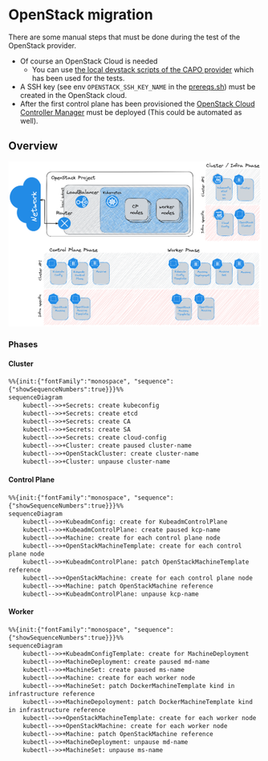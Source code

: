 # OpenStack migration

There are some manual steps that must be done during the test of the OpenStack provider.

* Of course an OpenStack Cloud is needed
  * You can use [the local devstack scripts of the CAPO provider](https://github.com/kubernetes-sigs/cluster-api-provider-openstack/pull/1539) which has been used for the tests.
* A SSH key (see env `OPENSTACK_SSH_KEY_NAME` in the [prereqs.sh](prereqs.sh)) must be created in the OpenStack cloud.
* After the first control plane has been provisioned the [OpenStack Cloud Controller Manager](https://github.com/kubernetes/cloud-provider-openstack/tree/master/charts/openstack-cloud-controller-manager) must be deployed (This could be automated as well).

## Overview
![](migration.png)

### Phases

#### Cluster

```mermaid
%%{init:{"fontFamily":"monospace", "sequence":{"showSequenceNumbers":true}}}%%
sequenceDiagram
    kubectl-->>+Secrets: create kubeconfig
    kubectl-->>+Secrets: create etcd
    kubectl-->>+Secrets: create CA
    kubectl-->>+Secrets: create SA
    kubectl-->>+Secrets: create cloud-config
    kubectl-->>+Cluster: create paused cluster-name
    kubectl-->>+OpenStackCluster: create cluster-name
    kubectl-->>+Cluster: unpause cluster-name
```

#### Control Plane

```mermaid
%%{init:{"fontFamily":"monospace", "sequence":{"showSequenceNumbers":true}}}%%
sequenceDiagram
    kubectl-->>+KubeadmConfig: create for KubeadmControlPlane
    kubectl-->>+KubeadmControlPlane: create paused kcp-name
    kubectl-->>+Machine: create for each control plane node
    kubectl-->>+OpenStackMachineTemplate: create for each control plane node
    kubectl-->>+KubeadmControlPlane: patch OpenStackMachineTemplate reference
    kubectl-->>+OpenStackMachine: create for each control plane node
    kubectl-->>+Machine: patch OpenStackMachine reference
    kubectl-->>+KubeadmControlPlane: unpause kcp-name
```

#### Worker

```mermaid
%%{init:{"fontFamily":"monospace", "sequence":{"showSequenceNumbers":true}}}%%
sequenceDiagram
    kubectl-->>+KubeadmConfigTemplate: create for MachineDeployment
    kubectl-->>+MachineDeployment: create paused md-name
    kubectl-->>+MachineSet: create paused ms-name
    kubectl-->>+Machine: create for each worker node
    kubectl-->>+MachineSet: patch DockerMachineTemplate kind in infrastructure reference
    kubectl-->>+MachineDepoloyment: patch DockerMachineTemplate kind in infrastructure reference
    kubectl-->>+OpenStackMachineTemplate: create for each worker node
    kubectl-->>+OpenStackMachine: create for each worker node
    kubectl-->>+Machine: patch OpenStackMachine reference
    kubectl-->>+MachineDeployment: unpause md-name
    kubectl-->>+MachineSet: unpause ms-name
```